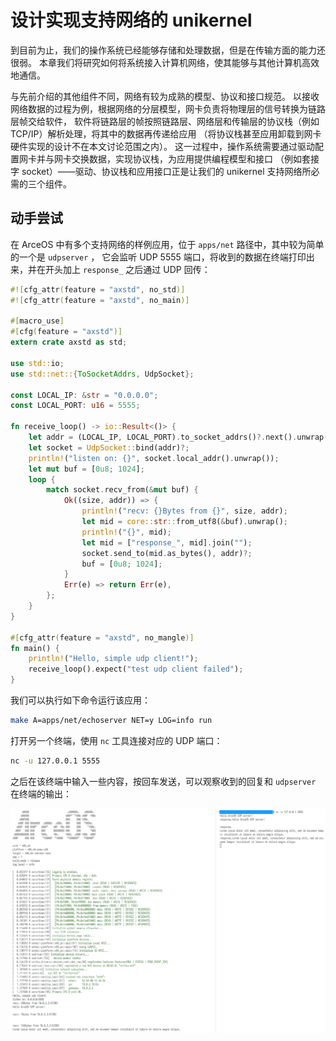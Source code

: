 # 设计实现支持网络的 unikernel

到目前为止，我们的操作系统已经能够存储和处理数据，但是在传输方面的能力还很弱。
本章我们将研究如何将系统接入计算机网络，使其能够与其他计算机高效地通信。

与先前介绍的其他组件不同，网络有较为成熟的模型、协议和接口规范。
以接收网络数据的过程为例，根据网络的分层模型，网卡负责将物理层的信号转换为链路层帧交给软件，
软件将链路层的帧按照链路层、网络层和传输层的协议栈（例如 TCP/IP）解析处理，将其中的数据再传递给应用
（将协议栈甚至应用卸载到网卡硬件实现的设计不在本文讨论范围之内）。
这一过程中，操作系统需要通过驱动配置网卡并与网卡交换数据，实现协议栈，为应用提供编程模型和接口
（例如套接字 socket）——驱动、协议栈和应用接口正是让我们的 unikernel 支持网络所必需的三个组件。

## 动手尝试

在 ArceOS 中有多个支持网络的样例应用，位于 `apps/net` 路径中，其中较为简单的一个是 `udpserver` ，
它会监听 UDP 5555 端口，将收到的数据在终端打印出来，并在开头加上 `response_` 之后通过 UDP 回传：

```rust
#![cfg_attr(feature = "axstd", no_std)]
#![cfg_attr(feature = "axstd", no_main)]

#[macro_use]
#[cfg(feature = "axstd")]
extern crate axstd as std;

use std::io;
use std::net::{ToSocketAddrs, UdpSocket};

const LOCAL_IP: &str = "0.0.0.0";
const LOCAL_PORT: u16 = 5555;

fn receive_loop() -> io::Result<()> {
    let addr = (LOCAL_IP, LOCAL_PORT).to_socket_addrs()?.next().unwrap();
    let socket = UdpSocket::bind(addr)?;
    println!("listen on: {}", socket.local_addr().unwrap());
    let mut buf = [0u8; 1024];
    loop {
        match socket.recv_from(&mut buf) {
            Ok((size, addr)) => {
                println!("recv: {}Bytes from {}", size, addr);
                let mid = core::str::from_utf8(&buf).unwrap();
                println!("{}", mid);
                let mid = ["response_", mid].join("");
                socket.send_to(mid.as_bytes(), addr)?;
                buf = [0u8; 1024];
            }
            Err(e) => return Err(e),
        };
    }
}

#[cfg_attr(feature = "axstd", no_mangle)]
fn main() {
    println!("Hello, simple udp client!");
    receive_loop().expect("test udp client failed");
}
```

我们可以执行如下命令运行该应用：

```sh
make A=apps/net/echoserver NET=y LOG=info run
```

打开另一个终端，使用 `nc` 工具连接对应的 UDP 端口：

```sh
nc -u 127.0.0.1 5555
```

之后在该终端中输入一些内容，按回车发送，可以观察收到的回复和 `udpserver` 在终端的输出：

![udp](img/08_00_01.png)

